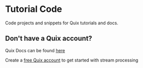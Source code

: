# Tutorial Code

Code projects and snippets for Quix tutorials and docs.

## Don't have a Quix account?

Quix Docs can be found [here](https://quix.io/docs)

Create a [free Quix account](https://portal.platform.quix.ai/self-sign-up/) to get started with stream processing
